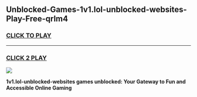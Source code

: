 
## Unblocked-Games-1v1.lol-unblocked-websites-Play-Free-qrlm4
<h3>
<a href="https://premium76.site?title=1v1.lol-unblocked-websites&ref=21A">CLICK TO PLAY</a></h3>
<hr>

<h3>
<a href="https://premium76.site?title=1v1.lol-unblocked-websites&ref=21A">CLICK 2 PLAY</a>
  
</h3>

<a href="https://premium76.site?title=1v1.lol-unblocked-websites&ref=21A"><img src="https://clearcache.store/games.png"></a>


**1v1.lol-unblocked-websites games unblocked: Your Gateway to Fun and Accessible Online Gaming**
